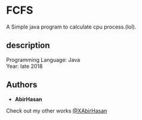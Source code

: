 # FCFS
A Simple java program to calculate cpu process.(lol). 


## description
Programming Language: Java <br>
Year: late 2018

## Authors

* **AbirHasan**

Check out my other works [@XAbirHasan](https://github.com/XAbirHasan)